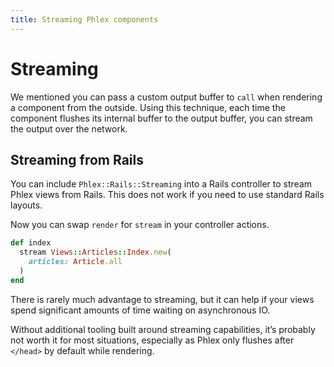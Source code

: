```yaml
---
title: Streaming Phlex components
---
```


# Streaming

We mentioned you can pass a custom output buffer to `call` when rendering a component from the outside. Using this technique, each time the component flushes its internal buffer to the output buffer, you can stream the output over the network.

## Streaming from Rails <Badge type="danger" text="Rails" />

You can include `Phlex::Rails::Streaming` into a Rails controller to stream Phlex views from Rails. This does not work if you need to use standard Rails layouts.

Now you can swap `render` for `stream` in your controller actions.

```ruby
def index
  stream Views::Articles::Index.new(
    articles: Article.all
  )
end
```

There is rarely much advantage to streaming, but it can help if your views spend significant amounts of time waiting on asynchronous IO.

Without additional tooling built around streaming capabilities, it’s probably not worth it for most situations, especially as Phlex only flushes after `</head>` by default while rendering.
